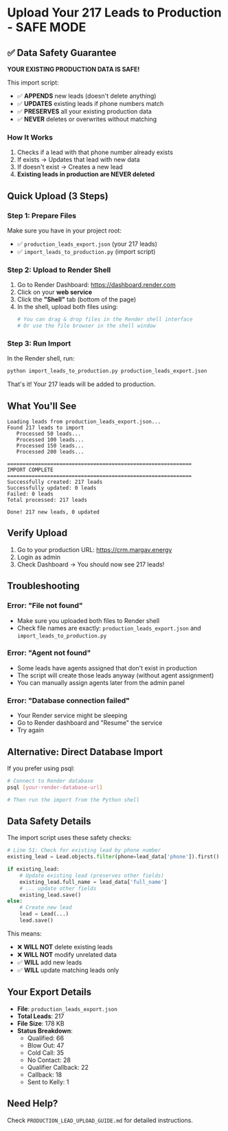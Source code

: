 # Upload Your 217 Leads to Production - SAFE MODE

## ✅ Data Safety Guarantee

**YOUR EXISTING PRODUCTION DATA IS SAFE!**

This import script:
- ✅ **APPENDS** new leads (doesn't delete anything)
- ✅ **UPDATES** existing leads if phone numbers match
- ✅ **PRESERVES** all your existing production data
- ✅ **NEVER** deletes or overwrites without matching

### How It Works

1. Checks if a lead with that phone number already exists
2. If exists → Updates that lead with new data
3. If doesn't exist → Creates a new lead
4. **Existing leads in production are NEVER deleted**

## Quick Upload (3 Steps)

### Step 1: Prepare Files
Make sure you have in your project root:
- ✅ `production_leads_export.json` (your 217 leads)
- ✅ `import_leads_to_production.py` (import script)

### Step 2: Upload to Render Shell

1. Go to Render Dashboard: https://dashboard.render.com
2. Click on your **web service**
3. Click the **"Shell"** tab (bottom of the page)
4. In the shell, upload both files using:
   ```bash
   # You can drag & drop files in the Render shell interface
   # Or use the file browser in the shell window
   ```

### Step 3: Run Import

In the Render shell, run:
```bash
python import_leads_to_production.py production_leads_export.json
```

That's it! Your 217 leads will be added to production.

## What You'll See

```
Loading leads from production_leads_export.json...
Found 217 leads to import
   Processed 50 leads...
   Processed 100 leads...
   Processed 150 leads...
   Processed 200 leads...

============================================================
IMPORT COMPLETE
============================================================
Successfully created: 217 leads
Successfully updated: 0 leads
Failed: 0 leads
Total processed: 217 leads

Done! 217 new leads, 0 updated
```

## Verify Upload

1. Go to your production URL: https://crm.margav.energy
2. Login as admin
3. Check Dashboard → You should now see 217 leads!

## Troubleshooting

### Error: "File not found"
- Make sure you uploaded both files to Render shell
- Check file names are exactly: `production_leads_export.json` and `import_leads_to_production.py`

### Error: "Agent not found"
- Some leads have agents assigned that don't exist in production
- The script will create those leads anyway (without agent assignment)
- You can manually assign agents later from the admin panel

### Error: "Database connection failed"
- Your Render service might be sleeping
- Go to Render dashboard and "Resume" the service
- Try again

## Alternative: Direct Database Import

If you prefer using psql:

```bash
# Connect to Render database
psql [your-render-database-url]

# Then run the import from the Python shell
```

## Data Safety Details

The import script uses these safety checks:

```python
# Line 51: Check for existing lead by phone number
existing_lead = Lead.objects.filter(phone=lead_data['phone']).first()

if existing_lead:
    # Update existing lead (preserves other fields)
    existing_lead.full_name = lead_data['full_name']
    # ... update other fields
    existing_lead.save()
else:
    # Create new lead
    lead = Lead(...)
    lead.save()
```

This means:
- ❌ **WILL NOT** delete existing leads
- ❌ **WILL NOT** modify unrelated data
- ✅ **WILL** add new leads
- ✅ **WILL** update matching leads only

## Your Export Details

- **File**: `production_leads_export.json`
- **Total Leads**: 217
- **File Size**: 178 KB
- **Status Breakdown**:
  - Qualified: 66
  - Blow Out: 47
  - Cold Call: 35
  - No Contact: 28
  - Qualifier Callback: 22
  - Callback: 18
  - Sent to Kelly: 1

## Need Help?

Check `PRODUCTION_LEAD_UPLOAD_GUIDE.md` for detailed instructions.


